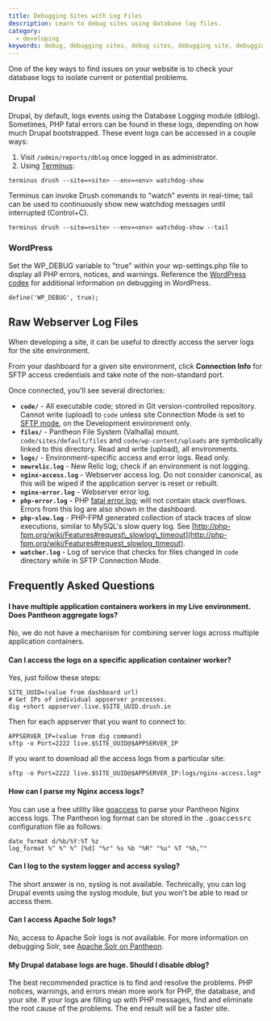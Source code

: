 ```yaml
---
title: Debugging Sites with Log Files
description: Learn to debug sites using database log files.
category:
  - developing
keywords: debug, debugging sites, debug sites, debugging site, debugging mysql, debug sql, troubleshoot mysql, troubleshoot sql, database logs, db logs, where are db logs stored, where are database logs
---
```

One of the key ways to find issues on your website is to check your database logs to isolate current or potential problems.

### Drupal

Drupal, by default, logs events using the Database Logging module (dblog). Sometimes, PHP fatal errors can be found in these logs, depending on how much Drupal bootstrapped. These event logs can be accessed in a couple ways:  

1. Visit `/admin/reports/dblog` once logged in as administrator.
2. Using [Terminus](https://github.com/pantheon-systems/cli):  

```
terminus drush --site=<site> --env=<env> watchdog-show
```
Terminus can invoke Drush commands to "watch" events in real-time; tail can be used to continuously show new watchdog messages until interrupted (Control+C).  

```
terminus drush --site=<site> --env=<env> watchdog-show --tail
```

### WordPress

Set the WP_DEBUG variable to "true" within your wp-settings.php file to display all PHP errors, notices, and warnings. Reference the [WordPress codex](http://codex.wordpress.org/Debugging_in_WordPress) for additional information on debugging in WordPress.

```
define('WP_DEBUG', true);
```

## Raw Webserver Log Files

When developing a site, it can be useful to directly access the server logs for the site environment.  

From your dashboard for a given site environment, click **Connection Info** for SFTP access credentials and take note of the non-standard port.  

Once connected, you'll see several directories:

- **`code/`** - All executable code; stored in Git version-controlled repository. Cannot write (upload) to `code` unless site Connection Mode is set to [SFTP mode](/docs/articles/sites/code/developing-directly-with-sftp-mode/), on the Development environment only.
- **`files/`** - Pantheon File System (Valhalla) mount. `code/sites/default/files` and `code/wp-content/uploads` are symbolically linked to this directory. Read and write (upload), all environments.
- **`logs/`** - Environment-specific access and error logs. Read only.
 - **`newrelic.log`** - New Relic log; check if an environment is not logging.
 - **`nginx-access.log`** - Webserver access log. Do not consider canonical, as this will be wiped if the application server is reset or rebuilt.
 - **`nginx-error.log`** - Webserver error log.
 - **`php-error.log`** - PHP [fatal error log](http://php.net/manual/en/book.errorfunc.php); will not contain stack overflows. Errors from this log are also shown in the dashboard.
 - **`php-slow.log`** - PHP-FPM generated collection of stack traces of slow executions, similar to MySQL's slow query log. See [http://php-fpm.org/wiki/Features#request\_slowlog\_timeout](http://php-fpm.org/wiki/Features#request_slowlog_timeout).
 - **`watcher.log`** - Log of service that checks for files changed in `code` directory while in SFTP Connection Mode.

## Frequently Asked Questions

#### I have multiple application containers workers in my Live environment. Does Pantheon aggregate logs?

No, we do not have a mechanism for combining server logs across multiple application containers.

#### Can I access the logs on a specific application container worker?

Yes, just follow these steps:

```
SITE_UUID=(value from dashboard url)
# Get IPs of individual appserver processes.
dig +short appserver.live.$SITE_UUID.drush.in
```

Then for each appserver that you want to connect to:

```
APPSERVER_IP=(value from dig command)
sftp -o Port=2222 live.$SITE_UUID@$APPSERVER_IP
```

If you want to download all the access logs from a particular site:

```
sftp -o Port=2222 live.$SITE_UUID@$APPSERVER_IP:logs/nginx-access.log*
```

#### How can I parse my Nginx access logs?

You can use a free utility like [goaccess](http://goaccess.prosoftcorp.com/) to parse your Pantheon Nginx access logs. The Pantheon log format can be stored in the <tt>.goaccessrc</tt> configuration file as follows:

```
date_format d/%b/%Y:%T %z
log_format %^ %^ %^ [%d] "%r" %s %b "%R" "%u" %T "%h,^"
```

#### Can I log to the system logger and access syslog?

The short answer is no, syslog is not available. Technically, you can log Drupal events using the syslog module, but you won't be able to read or access them.

#### Can I access Apache Solr logs?

No, access to Apache Solr logs is not available. For more information on debugging Solr, see [Apache Solr on Pantheon](/docs/articles/sites/apache-solr).

#### My Drupal database logs are huge. Should I disable dblog?

The best recommended practice is to find and resolve the problems. PHP notices, warnings, and errors mean more work for PHP, the database, and your site. If your logs are filling up with PHP messages, find and eliminate the root cause of the problems. The end result will be a faster site.  
